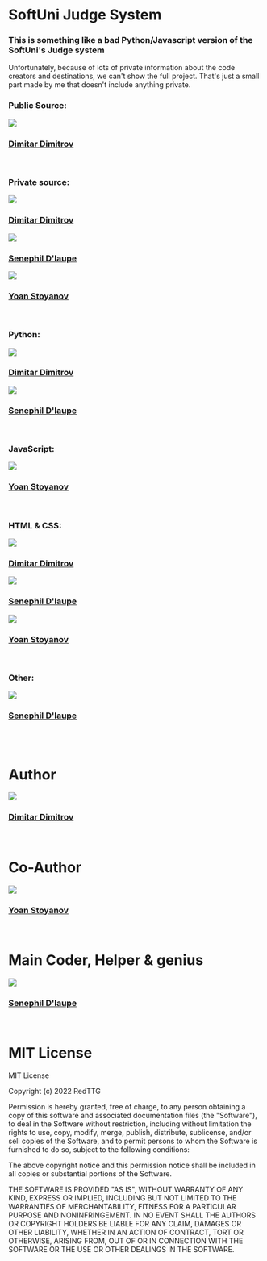 # SoftUni Judge System
### This is something like a bad Python/Javascript version of the SoftUni's Judge system
Unfortunately, because of lots of private information about the code creators and destinations, we can't show the full project. That's just a small part made by me that doesn't include anything private.

### Public Source:
<a href="https://github.com/MitkoVtori"><img src="https://user-images.githubusercontent.com/112943652/203285852-fd47a4c6-c768-4498-810d-4f34bbb6ae22.jpg"></a>

### <a href="https://github.com/MitkoVtori">Dimitar Dimitrov</a>
<br>

### Private source:
<a href="https://github.com/MitkoVtori"><img src="https://user-images.githubusercontent.com/112943652/203285852-fd47a4c6-c768-4498-810d-4f34bbb6ae22.jpg"></a>

### <a href="https://github.com/MitkoVtori">Dimitar Dimitrov</a>

<a href="https://github.com/SnepalDelaupe"><img src="https://user-images.githubusercontent.com/118673878/203285446-98548a5d-f411-4ca2-bd0a-d49260dc78cc.png"></a>

### <a href="https://github.com/SnepalDelaupe">Senephil D'laupe</a>

<a href="https://github.com/HackerstoyanovBG"><img src="https://user-images.githubusercontent.com/114164593/203284109-a0bc6e7e-3432-40ab-9955-4598938bec4c.png"></a>

### <a href="https://github.com/HackerstoyanovBG">Yoan Stoyanov</a>
<br>

### Python:
<a href="https://github.com/MitkoVtori"><img src="https://user-images.githubusercontent.com/112943652/203285852-fd47a4c6-c768-4498-810d-4f34bbb6ae22.jpg"></a>

### <a href="https://github.com/MitkoVtori">Dimitar Dimitrov</a>

<a href="https://github.com/SnepalDelaupe"><img src="https://user-images.githubusercontent.com/118673878/203285446-98548a5d-f411-4ca2-bd0a-d49260dc78cc.png"></a>

### <a href="https://github.com/SnepalDelaupe">Senephil D'laupe</a>
<br>

### JavaScript:
<a href="https://github.com/HackerstoyanovBG"><img src="https://user-images.githubusercontent.com/114164593/203284109-a0bc6e7e-3432-40ab-9955-4598938bec4c.png"></a>

### <a href="https://github.com/HackerstoyanovBG">Yoan Stoyanov</a>
<br>

### HTML & CSS:
<a href="https://github.com/MitkoVtori"><img src="https://user-images.githubusercontent.com/112943652/203285852-fd47a4c6-c768-4498-810d-4f34bbb6ae22.jpg"></a>

### <a href="https://github.com/MitkoVtori">Dimitar Dimitrov</a>

<a href="https://github.com/SnepalDelaupe"><img src="https://user-images.githubusercontent.com/118673878/203285446-98548a5d-f411-4ca2-bd0a-d49260dc78cc.png"></a>

### <a href="https://github.com/SnepalDelaupe">Senephil D'laupe</a>

<a href="https://github.com/HackerstoyanovBG"><img src="https://user-images.githubusercontent.com/114164593/203284109-a0bc6e7e-3432-40ab-9955-4598938bec4c.png"></a>

### <a href="https://github.com/HackerstoyanovBG">Yoan Stoyanov</a>
<br>

### Other:
<a href="https://github.com/SnepalDelaupe"><img src="https://user-images.githubusercontent.com/118673878/203285446-98548a5d-f411-4ca2-bd0a-d49260dc78cc.png"></a>

### <a href="https://github.com/SnepalDelaupe">Senephil D'laupe</a>
<br>
<br>

# Author
<a href="https://github.com/MitkoVtori"><img src="https://user-images.githubusercontent.com/112943652/203285852-fd47a4c6-c768-4498-810d-4f34bbb6ae22.jpg"></a>

### <a href="https://github.com/MitkoVtori">Dimitar Dimitrov</a>
<br>

# Co-Author
<a href="https://github.com/HackerstoyanovBG"><img src="https://user-images.githubusercontent.com/114164593/203284109-a0bc6e7e-3432-40ab-9955-4598938bec4c.png"></a>

### <a href="https://github.com/HackerstoyanovBG">Yoan Stoyanov</a>
<br>

# Main Coder, Helper & genius
<a href="https://github.com/SnepalDelaupe"><img src="https://user-images.githubusercontent.com/118673878/203285446-98548a5d-f411-4ca2-bd0a-d49260dc78cc.png"></a>

### <a href="https://github.com/SnepalDelaupe">Senephil D'laupe</a>
<br>

# MIT License
MIT License

Copyright (c) 2022 RedTTG

Permission is hereby granted, free of charge, to any person obtaining a copy
of this software and associated documentation files (the "Software"), to deal
in the Software without restriction, including without limitation the rights
to use, copy, modify, merge, publish, distribute, sublicense, and/or sell
copies of the Software, and to permit persons to whom the Software is
furnished to do so, subject to the following conditions:

The above copyright notice and this permission notice shall be included in all
copies or substantial portions of the Software.

THE SOFTWARE IS PROVIDED "AS IS", WITHOUT WARRANTY OF ANY KIND, EXPRESS OR
IMPLIED, INCLUDING BUT NOT LIMITED TO THE WARRANTIES OF MERCHANTABILITY,
FITNESS FOR A PARTICULAR PURPOSE AND NONINFRINGEMENT. IN NO EVENT SHALL THE
AUTHORS OR COPYRIGHT HOLDERS BE LIABLE FOR ANY CLAIM, DAMAGES OR OTHER
LIABILITY, WHETHER IN AN ACTION OF CONTRACT, TORT OR OTHERWISE, ARISING FROM,
OUT OF OR IN CONNECTION WITH THE SOFTWARE OR THE USE OR OTHER DEALINGS IN THE
SOFTWARE.
